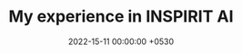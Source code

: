 ---
title: My experience in INSPIRIT AI
date: 2022-15-11 00:00:00 +0530
categories: [Courses, AI]
tags: [summer programme, ai, ]

---